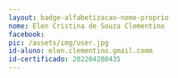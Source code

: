 ```yaml
---
layout: badge-alfabetizacao-nome-proprio
nome: Elen Cristina de Souza Clementino
facebook:
pic: /assets/img/user.jpg
id-aluno: elen.clementino.gmail.comm
id-certificado: 202204280435
---
```

